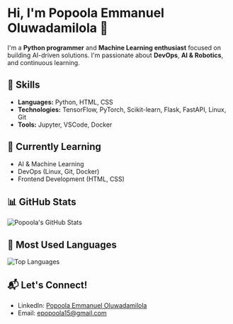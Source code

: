 # Hi, I'm Popoola Emmanuel Oluwadamilola 👋

I'm a **Python programmer** and **Machine Learning enthusiast** focused on building AI-driven solutions. I'm passionate about **DevOps**, **AI & Robotics**, and continuous learning.

## 🚀 Skills

- **Languages:** Python, HTML, CSS
- **Technologies:** TensorFlow, PyTorch, Scikit-learn, Flask, FastAPI, Linux, Git
- **Tools:** Jupyter, VSCode, Docker

## 🌱 Currently Learning

- AI & Machine Learning
- DevOps (Linux, Git, Docker)
- Frontend Development (HTML, CSS)

## 📊 GitHub Stats

![Popoola's GitHub Stats](https://github-readme-stats.vercel.app/api?username=iamgifted&show_icons=true&count_private=true&hide=prs&hide_title=true&theme=radical)

## 🧰 Most Used Languages

![Top Languages](https://github-readme-stats.vercel.app/api/top-langs/?username=iamgifted&langs_count=5&layout=compact&theme=radical)

## 📬 Let's Connect!

- LinkedIn: [Popoola Emmanuel Oluwadamilola](https://www.linkedin.com/in/iamgifted/)
- Email: epopoola15@gmail.com
